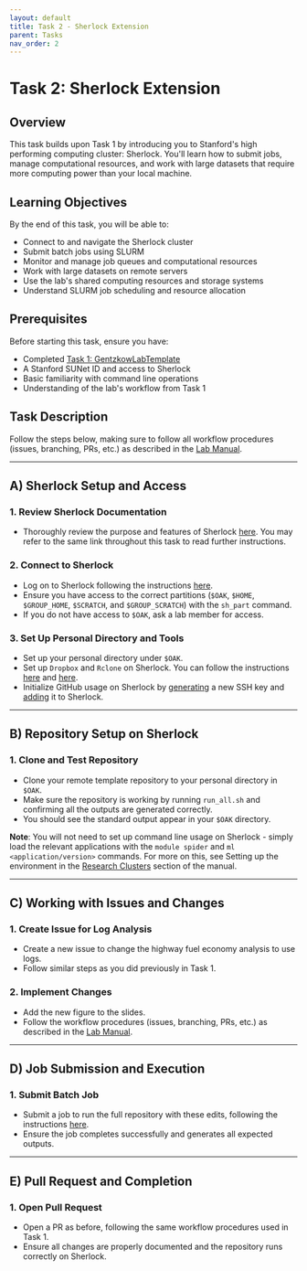 ```yaml
---
layout: default
title: Task 2 - Sherlock Extension
parent: Tasks
nav_order: 2
---
```


# Task 2: Sherlock Extension

## Overview

This task builds upon Task 1 by introducing you to Stanford's high performing computing cluster: Sherlock. You'll learn how to submit jobs, manage computational resources, and work with large datasets that require more computing power than your local machine.

## Learning Objectives

By the end of this task, you will be able to:

- Connect to and navigate the Sherlock cluster
- Submit batch jobs using SLURM
- Monitor and manage job queues and computational resources
- Work with large datasets on remote servers
- Use the lab's shared computing resources and storage systems
- Understand SLURM job scheduling and resource allocation

## Prerequisites

Before starting this task, ensure you have:

- Completed [Task 1: GentzkowLabTemplate](task1.md)
- A Stanford SUNet ID and access to Sherlock
- Basic familiarity with command line operations
- Understanding of the lab's workflow from Task 1

## Task Description

Follow the steps below, making sure to follow all workflow procedures (issues, branching, PRs, etc.) as described in the [Lab Manual](https://docs.google.com/document/u/1/d/15urblzRR2XaymiXhvlEVfCJCwuMQQ3KaF-l4ol68dnA/edit?tab=t.0#heading=h.9zo0bcd06n82).

---

## A) Sherlock Setup and Access

### 1. Review Sherlock Documentation
- Thoroughly review the purpose and features of Sherlock [here](clusters.md). You may refer to the same link throughout this task to read further instructions.

### 2. Connect to Sherlock
- Log on to Sherlock following the instructions [here](https://www.sherlock.stanford.edu/docs/getting-started/).
- Ensure you have access to the correct partitions (`$OAK`, `$HOME`, `$GROUP_HOME`, `$SCRATCH`, and `$GROUP_SCRATCH`) with the `sh_part` command.
- If you do not have access to `$OAK`, ask a lab member for access.

### 3. Set Up Personal Directory and Tools
- Set up your personal directory under `$OAK`.
- Set up `Dropbox` and `Rclone` on Sherlock. You can follow the instructions [here](https://www.sherlock.stanford.edu/docs/storage/data-transfer/) and [here](https://www.sherlock.stanford.edu/docs/software/using/rclone/).
- Initialize GitHub usage on Sherlock by [generating](https://docs.github.com/en/authentication/connecting-to-github-with-ssh/generating-a-new-ssh-key-and-adding-it-to-the-ssh-agent) a new SSH key and [adding](https://docs.github.com/en/authentication/connecting-to-github-with-ssh/adding-a-new-ssh-key-to-your-github-account) it to Sherlock.

---

## B) Repository Setup on Sherlock

### 1. Clone and Test Repository
- Clone your remote template repository to your personal directory in `$OAK`.
- Make sure the repository is working by running `run_all.sh` and confirming all the outputs are generated correctly.
- You should see the standard output appear in your `$OAK` directory.

**Note**: You will not need to set up command line usage on Sherlock - simply load the relevant applications with the `module spider` and `ml <application/version>` commands. For more on this, see Setting up the environment in the [Research Clusters](clusters.md) section of the manual.

---

## C) Working with Issues and Changes

### 1. Create Issue for Log Analysis
- Create a new issue to change the highway fuel economy analysis to use logs.
- Follow similar steps as you did previously in Task 1.

### 2. Implement Changes
- Add the new figure to the slides.
- Follow the workflow procedures (issues, branching, PRs, etc.) as described in the [Lab Manual](https://docs.google.com/document/u/1/d/15urblzRR2XaymiXhvlEVfCJCwuMQQ3KaF-l4ol68dnA/edit?tab=t.0#heading=h.9zo0bcd06n82).

---

## D) Job Submission and Execution

### 1. Submit Batch Job
- Submit a job to run the full repository with these edits, following the instructions [here](https://www.sherlock.stanford.edu/docs/getting-started/submitting/).
- Ensure the job completes successfully and generates all expected outputs.

---

## E) Pull Request and Completion

### 1. Open Pull Request
- Open a PR as before, following the same workflow procedures used in Task 1.
- Ensure all changes are properly documented and the repository runs correctly on Sherlock.
